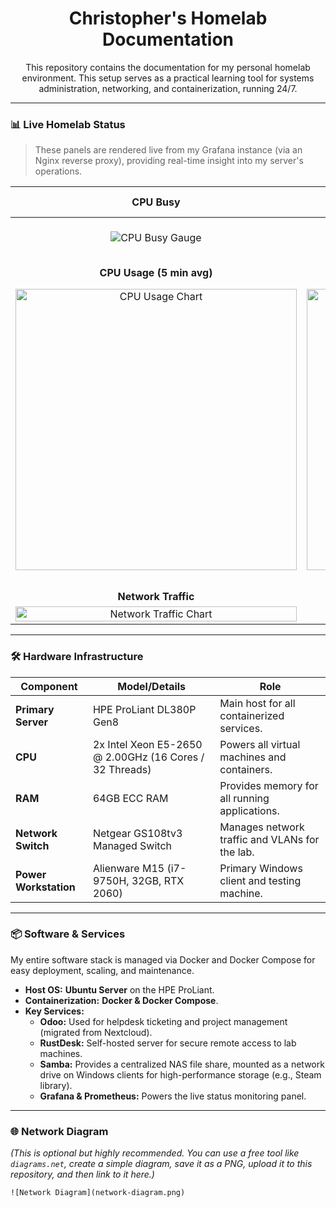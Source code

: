 <div align="center">

# Christopher's Homelab Documentation

This repository contains the documentation for my personal homelab environment. This setup serves as a practical learning tool for systems administration, networking, and containerization, running 24/7.

</div>

---

### 📊 Live Homelab Status

> These panels are rendered live from my Grafana instance (via an Nginx reverse proxy), providing real-time insight into my server's operations.

| CPU Busy                                                                                                                                                                                                                                                                                                   | System Load                                                                                                                                                                                                                                                                                                                  | RAM Usage                                                                                                                                                                                                                                                                                                                  |
| :---------------------------------------------------------------------------------------------------------------------------------------------------------------------------------------------------------------------------------------------------------------------------------------------------------: | :-------------------------------------------------------------------------------------------------------------------------------------------------------------------------------------------------------------------------------------------------------------------------------------------------------------------------------: | :---------------------------------------------------------------------------------------------------------------------------------------------------------------------------------------------------------------------------------------------------------------------------------------------------------------------------: |
| <img src="https://grafana.infernalaquatics.com/d-solo/rYdddlPWk/node-exporter-full?orgId=1&panelId=20&render=1&theme=dark" alt="CPU Busy Gauge"/>                                                                                                                                                                 | <img src="https://grafana.infernalaquatics.com/d-solo/rYdddlPWk/node-exporter-full?orgId=1&panelId=155&render=1&theme=dark" alt="System Load Gauge"/>                                                                                                                                                                                      | <img src="https://grafana.infernalaquatics.com/d-solo/rYdddlPWk/node-exporter-full?orgId=1&panelId=16&render=1&theme=dark" alt="RAM Usage Gauge"/>                                                                                                                                                                                      |
| **CPU Usage (5 min avg)** | **System Load (15 min avg)** | **Memory Usage** |
| <img src="https://grafana.infernalaquatics.com/d-solo/rYdddlPWk/node-exporter-full?orgId=1&panelId=77&render=1&theme=dark" alt="CPU Usage Chart" width="450"/>                                                                                                                                                                     | <img src="https://grafana.infernalaquatics.com/d-solo/rYdddlPWk/node-exporter-full?orgId=1&panelId=78&render=1&theme=dark" alt="Memory Usage Chart" width="450"/>                                                                                                                                                                     |
| <br/>                                                                                                                                                                                                                                                                                                                       |
| **Network Traffic** |
| <img src="https://grafana.infernalaquatics.com/d-solo/rYdddlPWk/node-exporter-full?orgId=1&panelId=74&render=1&theme=dark" alt="Network Traffic Chart" width="100%"/>                                                                                                                                                            |

---

### 🛠️ Hardware Infrastructure

| Component         | Model/Details                                       | Role                                           |
| ----------------- | --------------------------------------------------- | ---------------------------------------------- |
| **Primary Server** | HPE ProLiant DL380P Gen8                            | Main host for all containerized services.      |
| **CPU** | 2x Intel Xeon E5-2650 @ 2.00GHz (16 Cores / 32 Threads) | Powers all virtual machines and containers.    |
| **RAM** | 64GB ECC RAM                                        | Provides memory for all running applications.  |
| **Network Switch** | Netgear GS108tv3 Managed Switch                     | Manages network traffic and VLANs for the lab. |
| **Power Workstation** | Alienware M15 (i7-9750H, 32GB, RTX 2060)            | Primary Windows client and testing machine.    |

---

### 📦 Software & Services

My entire software stack is managed via Docker and Docker Compose for easy deployment, scaling, and maintenance.

* **Host OS:** **Ubuntu Server** on the HPE ProLiant.
* **Containerization:** **Docker & Docker Compose**.
* **Key Services:**
    * **Odoo:** Used for helpdesk ticketing and project management (migrated from Nextcloud).
    * **RustDesk:** Self-hosted server for secure remote access to lab machines.
    * **Samba:** Provides a centralized NAS file share, mounted as a network drive on Windows clients for high-performance storage (e.g., Steam library).
    * **Grafana & Prometheus:** Powers the live status monitoring panel.

---

### 🌐 Network Diagram

*(This is optional but highly recommended. You can use a free tool like `diagrams.net`, create a simple diagram, save it as a PNG, upload it to this repository, and then link to it here.)*

`![Network Diagram](network-diagram.png)`
